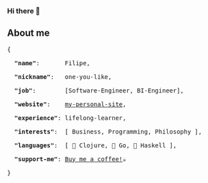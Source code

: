### Hi there 👋

## About me

<pre>
{

  <strong>"name"</strong>:       Filipe,

  <strong>"nickname"</strong>:   one-you-like,

  <strong>"job"</strong>:        [Software-Engineer, BI-Engineer],
  
  <strong>"website"</strong>:    <a href="https://my-future-site.site">my-personal-site</a>,

  <strong>"experience"</strong>: lifelong-learner,

  <strong>"interests"</strong>:  [ Business, Programming, Philosophy ],

  <strong>"languages"</strong>:  [ 💚 Clojure, 💙 Go, 💜 Haskell ],
  
  <strong>"support-me"</strong>: <a href="https://www.buymeacoffee.com/FilipeBento">Buy me a coffee!</a>☕

}
</pre>

<!--
**FilipeBento/FilipeBento** is a ✨ _special_ ✨ repository because its `README.md` (this file) appears on your GitHub profile.

Here are some ideas to get you started:

- 🔭 I’m currently working on ...
- 🌱 I’m currently learning ...
- 👯 I’m looking to collaborate on ...
- 🤔 I’m looking for help with ...
- 💬 Ask me about ...
- 📫 How to reach me: ...
- 😄 Pronouns: ...
- ⚡ Fun fact: ...
-->
